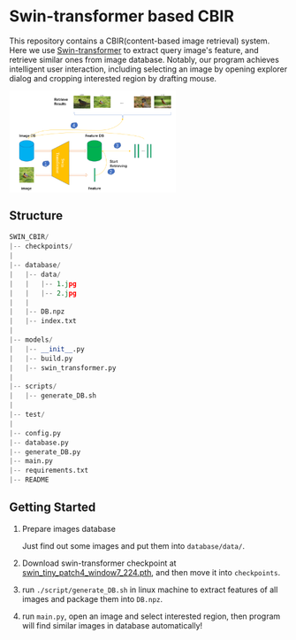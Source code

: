 # Swin-transformer based CBIR

This repository contains a CBIR(content-based image retrieval) system. Here we use [Swin-transformer](https://github.com/microsoft/Swin-Transformer) to extract query image's feature, and retrieve similar ones from image database. Notably, our program achieves intelligent user interaction, including selecting an image by opening explorer dialog and cropping interested region by drafting mouse.

<img src="database/framework.png" width = 60%  alt="framework" div align=center />

## Structure

```python
SWIN_CBIR/
|-- checkpoints/
|
|-- database/
|   |-- data/
|   |   |-- 1.jpg
|   |   |-- 2.jpg
|   |  
|   |-- DB.npz
|   |-- index.txt
|
|-- models/
|   |-- __init__.py
|   |-- build.py
|   |-- swin_transformer.py
|
|-- scripts/
|   |-- generate_DB.sh
|
|-- test/
|
|-- config.py
|-- database.py
|-- generate_DB.py
|-- main.py
|-- requirements.txt
|-- README
```

## Getting Started

1. Prepare images database

    Just find out some images and put them into `database/data/`.
2. Download swin-transformer checkpoint at [swin_tiny_patch4_window7_224.pth](https://github.com/SwinTransformer/storage/releases/download/v1.0.0/swin_tiny_patch4_window7_224.pth), and then move it into `checkpoints`.

3. run `./script/generate_DB.sh` in linux machine to extract features of all images and package them into `DB.npz`.

4. run `main.py`, open an image and select interested region, then program will find similar images in database automatically!

